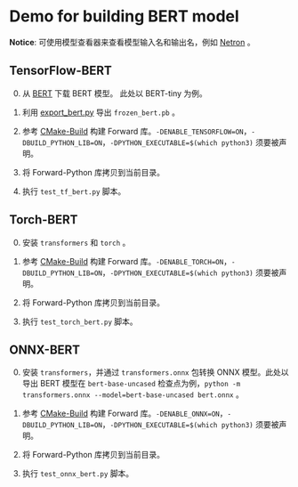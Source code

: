 # Demo for building BERT model

**Notice**: 可使用模型查看器来查看模型输入名和输出名，例如 [Netron](https://github.com/lutzroeder/Netron) 。

## TensorFlow-BERT
0. 从 [BERT](https://github.com/google-research/bert/blob/master/README.md) 下载 BERT 模型。 此处以 BERT-tiny 为例。

1. 利用 [export_bert.py](../../python/bert_helpers/export_bert.py) 导出 `frozen_bert.pb` 。

2. 参考 [CMake-Build](../../doc/cn/usages/cmake_build_CN.md) 构建 Forward 库。`-DENABLE_TENSORFLOW=ON`，`-DBUILD_PYTHON_LIB=ON`，`-DPYTHON_EXECUTABLE=$(which python3)` 须要被声明。

3. 将 Forward-Python 库拷贝到当前目录。

4. 执行 `test_tf_bert.py` 脚本。

## Torch-BERT

0. 安装 `transformers` 和 `torch` 。

1. 参考 [CMake-Build](../../doc/cn/usages/cmake_build_CN.md) 构建 Forward 库。`-DENABLE_TORCH=ON`，`-DBUILD_PYTHON_LIB=ON`，`-DPYTHON_EXECUTABLE=$(which python3)` 须要被声明。

2. 将 Forward-Python 库拷贝到当前目录。

3. 执行 `test_torch_bert.py` 脚本。

## ONNX-BERT
0. 安装 `transformers`，并通过 `transformers.onnx` 包转换 ONNX 模型。此处以导出 BERT 模型在 `bert-base-uncased` 检查点为例，`python -m transformers.onnx --model=bert-base-uncased bert.onnx` 。

1. 参考 [CMake-Build](../../doc/cn/usages/cmake_build_CN.md) 构建 Forward 库。`-DENABLE_ONNX=ON`，`-DBUILD_PYTHON_LIB=ON`，`-DPYTHON_EXECUTABLE=$(which python3)` 须要被声明。

2. 将 Forward-Python 库拷贝到当前目录。

3. 执行 `test_onnx_bert.py` 脚本。
